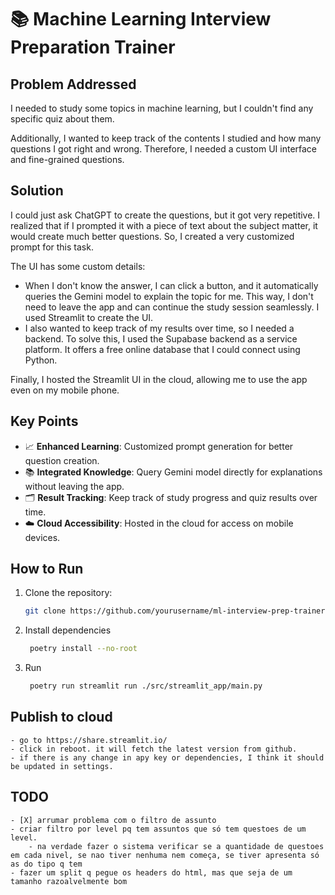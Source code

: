 # 📚 Machine Learning Interview Preparation Trainer

## Problem Addressed
I needed to study some topics in machine learning, but I couldn't find any specific quiz about them. 

Additionally, I wanted to keep track of the contents I studied and how many questions I got right and wrong. Therefore, I needed a custom UI interface and fine-grained questions.

## Solution
I could just ask ChatGPT to create the questions, but it got very repetitive. I realized that if I prompted it with a piece of text about the subject matter, it would create much better questions. So, I created a very customized prompt for this task.

The UI has some custom details:
- When I don't know the answer, I can click a button, and it automatically queries the Gemini model to explain the topic for me. This way, I don't need to leave the app and can continue the study session seamlessly. I used Streamlit to create the UI.
- I also wanted to keep track of my results over time, so I needed a backend. To solve this, I used the Supabase backend as a service platform. It offers a free online database that I could connect using Python.

Finally, I hosted the Streamlit UI in the cloud, allowing me to use the app even on my mobile phone.

## Key Points
- 📈 **Enhanced Learning**: Customized prompt generation for better question creation.
- 📚 **Integrated Knowledge**: Query Gemini model directly for explanations without leaving the app.
- 🗂️ **Result Tracking**: Keep track of study progress and quiz results over time.
- ☁️ **Cloud Accessibility**: Hosted in the cloud for access on mobile devices.

## How to Run
1. Clone the repository:
   ```bash
   git clone https://github.com/yourusername/ml-interview-prep-trainer.git
   ```

2. Install dependencies
   ```bash
    poetry install --no-root
   ```
3. Run
   ```bash
    poetry run streamlit run ./src/streamlit_app/main.py
   ```

## Publish to cloud
    - go to https://share.streamlit.io/
    - click in reboot. it will fetch the latest version from github.
    - if there is any change in apy key or dependencies, I think it should be updated in settings.

## TODO
    - [X] arrumar problema com o filtro de assunto
    - criar filtro por level pq tem assuntos que só tem questoes de um level.
        - na verdade fazer o sistema verificar se a quantidade de questoes em cada nivel, se nao tiver nenhuma nem começa, se tiver apresenta só as do tipo q tem
    - fazer um split q pegue os headers do html, mas que seja de um tamanho razoalvelmente bom

